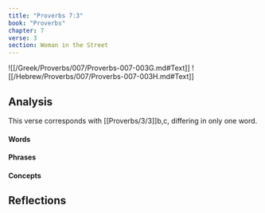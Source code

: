 ```yaml
---
title: "Proverbs 7:3"
book: "Proverbs"
chapter: 7
verse: 3
section: Woman in the Street
---
```

![[/Greek/Proverbs/007/Proverbs-007-003G.md#Text]]
![[/Hebrew/Proverbs/007/Proverbs-007-003H.md#Text]]

## Analysis

This verse corresponds with [[Proverbs/3/3]]b,c, differing in only one word.

#### Words

#### Phrases

#### Concepts

## Reflections
